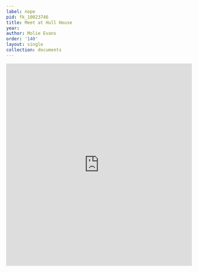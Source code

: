 ```yaml
---
label: nope
pid: fk_10023746
title: Meet at Hull House
year:
author: Molie Evans
order: '140'
layout: single
collection: documents
---
```

<iframe src="https://northwestern.app.box.com/embed/s/pa1l485sz6r5szmskwo4sqp34r7jt98i?sortColumn=date&view=list" width="100%" height="550" frameborder="0" allowfullscreen webkitallowfullscreen msallowfullscreen></iframe>
